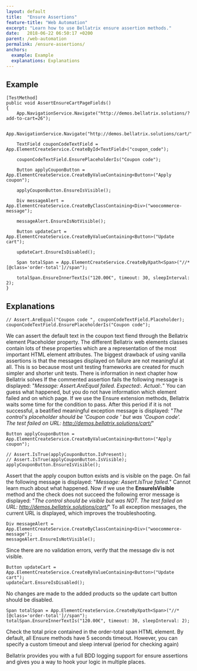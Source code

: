 ```yaml
---
layout: default
title:  "Ensure Assertions"
feature-title: "Web Automation"
excerpt: "Learn how to use Bellatrix ensure assertion methods."
date:   2018-06-22 06:50:17 +0200
parent: /web-automation
permalink: /ensure-assertions/
anchors:
  example: Example
  explanations: Explanations
---
```

Example
-------
```
[TestMethod]
public void AssertEnsureCartPageFields()
{
    App.NavigationService.Navigate("http://demos.bellatrix.solutions/?add-to-cart=26");

    App.NavigationService.Navigate("http://demos.bellatrix.solutions/cart/");

    TextField couponCodeTextField = App.ElementCreateService.CreateById<TextField>("coupon_code");

    couponCodeTextField.EnsurePlaceholderIs("Coupon code");

    Button applyCouponButton = App.ElementCreateService.CreateByValueContaining<Button>("Apply coupon");

    applyCouponButton.EnsureIsVisible();

    Div messageAlert = App.ElementCreateService.CreateByClassContaining<Div>("woocommerce-message");

    messageAlert.EnsureIsNotVisible();

    Button updateCart = App.ElementCreateService.CreateByValueContaining<Button>("Update cart");

    updateCart.EnsureIsDisabled();

    Span totalSpan = App.ElementCreateService.CreateByXpath<Span>("//*[@class='order-total']//span");

    totalSpan.EnsureInnerTextIs("120.00€", timeout: 30, sleepInterval: 2);
}
```
Explanations
------------
```
// Assert.AreEqual("Coupon code ", couponCodeTextField.Placeholder);
couponCodeTextField.EnsurePlaceholderIs("Coupon code");
```
We can assert the default text in the coupon text fiend through the Bellatrix element Placeholder property.
The different Bellatrix web elements classes contain lots of these properties which are a representation of the most important HTML element attributes. The biggest drawback of using vanilla assertions is that the messages displayed on failure are not meaningful at all. This is so because most unit testing frameworks are created for much simpler and shorter unit tests. There is information in next chapter how Bellatrix solves
If the commented assertion fails the following message is displayed: 
"*Message: Assert.AreEqual failed. Expected:<Coupon code >. Actual:<Coupon code>.*"
You can guess what happened, but you do not have information which element failed and on which page. If we use the Ensure extension methods, Bellatrix waits some time for the condition to pass. After this period if it is not successful, a beatified meaningful exception message is displayed:
"*The control's placeholder should be 'Coupon code ' but was 'Coupon code'. The test failed on URL: http://demos.bellatrix.solutions/cart/*"
```
Button applyCouponButton = App.ElementCreateService.CreateByValueContaining<Button>("Apply coupon");

// Assert.IsTrue(applyCouponButton.IsPresent);
// Assert.IsTrue(applyCouponButton.IsVisible);
applyCouponButton.EnsureIsVisible();
```
Assert that the apply coupon button exists and is visible on the page. On fail the following message is displayed: "*Message: Assert.IsTrue failed.*" Cannot learn much about what happened.
Now if we use the **EnsureIsVisible** method and the check does not succeed the following error message is displayed: "*The control should be visible but was NOT. The test failed on URL: http://demos.bellatrix.solutions/cart/*" 
To all exception messages, the current URL is displayed, which improves the troubleshooting.
```
Div messageAlert = App.ElementCreateService.CreateByClassContaining<Div>("woocommerce-message");
messageAlert.EnsureIsNotVisible();
```
Since there are no validation errors, verify that the message div is not visible.
```
Button updateCart = App.ElementCreateService.CreateByValueContaining<Button>("Update cart");
updateCart.EnsureIsDisabled();
```
No changes are made to the added products so the update cart button should be disabled.
```
Span totalSpan = App.ElementCreateService.CreateByXpath<Span>("//*[@class='order-total']//span");
totalSpan.EnsureInnerTextIs("120.00€", timeout: 30, sleepInterval: 2);
```
Check the total price contained in the order-total span HTML element. By default, all Ensure methods have 5 seconds timeout. However, you can specify a custom timeout and sleep interval (period for checking again)

Bellatrix provides you with a full BDD logging support for ensure assertions and gives you a way to hook your logic in multiple places.
